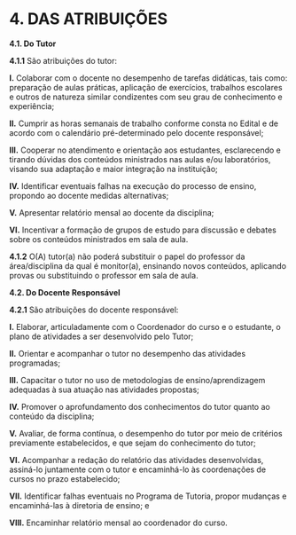 # 4. DAS ATRIBUIÇÕES
**4.1. Do Tutor**

**4.1.1** São atribuições do tutor:  

**I.** Colaborar com o docente no desempenho de tarefas didáticas, tais como: preparação de aulas práticas, aplicação de exercícios, trabalhos escolares e outros de natureza similar condizentes com seu grau de conhecimento e experiência;

**II.** Cumprir as horas semanais de trabalho conforme consta no Edital e de acordo com o calendário pré-determinado pelo docente responsável;

**III.** Cooperar no atendimento e orientação aos estudantes, esclarecendo e tirando dúvidas dos conteúdos ministrados nas aulas e/ou laboratórios, visando sua adaptação e maior integração na instituição;

**IV.** Identificar eventuais falhas na execução do processo de ensino, propondo ao docente medidas alternativas;

**V.** Apresentar relatório mensal ao docente da disciplina;

**VI.** Incentivar a formação de grupos de estudo para discussão e debates sobre os conteúdos ministrados em sala de aula.

**4.1.2** O(A) tutor(a) não poderá substituir o papel do professor da área/disciplina da qual é monitor(a), ensinando novos conteúdos, aplicando provas ou substituindo o professor em sala de aula.

**4.2. Do Docente Responsável**

**4.2.1** São atribuições do docente responsável:

**I.** Elaborar, articuladamente com o Coordenador do curso e o estudante, o plano de atividades a ser desenvolvido pelo Tutor;

**II.** Orientar e acompanhar o tutor no desempenho das atividades programadas;

**III.** Capacitar o tutor no uso de metodologias de ensino/aprendizagem adequadas à sua atuação nas atividades propostas;

**IV.** Promover o aprofundamento dos conhecimentos do tutor quanto ao conteúdo da disciplina;

**V.** Avaliar, de forma contínua, o desempenho do tutor por meio de critérios previamente estabelecidos, e que sejam do conhecimento do tutor;

**VI.** Acompanhar a redação do relatório das atividades desenvolvidas, assiná-lo juntamente com o tutor e encaminhá-lo às coordenações de cursos no prazo estabelecido;

**VII.** Identificar falhas eventuais no Programa de Tutoria, propor mudanças e encaminhá-las à diretoria de ensino; e

**VIII.** Encaminhar relatório mensal ao coordenador do curso.